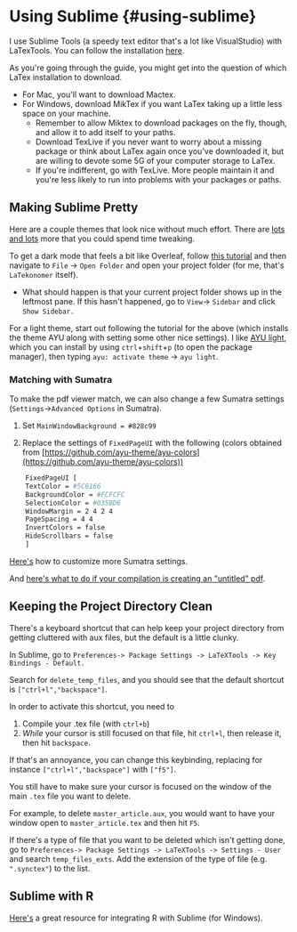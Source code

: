 # Using Sublime {#using-sublime}

I use Sublime Tools (a speedy text editor that's a lot like VisualStudio) with LaTexTools. You can follow the installation [here](https://latextools.readthedocs.io/en/latest/install).

As you're going through the guide, you might get into the question of which LaTex installation to download.

- For Mac, you'll want to download Mactex.
- For Windows, download MikTex if you want LaTex taking up a little less space on your machine. 
    - Remember to allow Miktex to download packages on the fly, though, and allow it to add itself to your paths. 
    - Download TexLive if you never want to worry about a missing package or think about LaTex again once you've downloaded it, but are willing to devote some 5G of your computer storage to LaTex. 
    - If you're indifferent, go with TexLive. More people maintain it and you're less likely to run into problems with your packages or paths.

## Making Sublime Pretty

Here are a couple themes that look nice without much effort. There are [lots and lots](https://www.spec-india.com/blog/sublime-text-themes) more that you could spend time tweaking.

To get a dark mode that feels a bit like Overleaf, follow [this tutorial](https://medium.com/@iitrabhi/how-to-setup-sublime-as-a-beautiful-latex-editor-dark-mode-windows-7ec5e0a24878) and then navigate to `File` -> `Open Folder` and open your project folder (for me, that's `LaTekonomer` itself). 

- What should happen is that your current project folder shows up in the leftmost pane. If this hasn't happened, go to `View`-> `Sidebar` and click `Show Sidebar.`

For a light theme, start out following the tutorial for the above (which installs the theme AYU along with setting some other nice settings). I like [AYU light](https://github.com/dempfi/ayu), which you can install by using `ctrl`+`shift`+`p` (to open the package manager), then typing `ayu: activate theme` -> `ayu light`.

### Matching with Sumatra

To make the pdf viewer match, we can also change a few Sumatra settings (`Settings`->`Advanced Options` in Sumatra). 

1. Set `MainWindowBackground = #828c99`

2. Replace the settings of `FixedPageUI` with the following (colors obtained from [https://github.com/ayu-theme/ayu-colors](https://github.com/ayu-theme/ayu-colors))

          
``` bash
    FixedPageUI [
    TextColor = #5C6166
    BackgroundColor = #FCFCFC
    SelectionColor = #035BD6
    WindowMargin = 2 4 2 4
    PageSpacing = 4 4
    InvertColors = false
    HideScrollbars = false
    ]
```


[Here's](https://www.sumatrapdfreader.org/settings/settings3-0) how to customize more Sumatra settings. 

And [here's what to do if your compilation is creating an "untitled" pdf](https://stackoverflow.com/questions/68548517/sublime-text-3-latextool-unintentional-new-window-after-compilation).

## Keeping the Project Directory Clean

There's a keyboard shortcut that can help keep your project directory from getting cluttered with aux files, but the default is a little clunky. 

In Sublime, go to `Preferences-> Package Settings -> LaTeXTools -> Key Bindings - Default.` 

Search for `delete_temp_files`, and you should see that the default shortcut is `["ctrl+l","backspace"]`. 

In order to activate this shortcut, you need to 

1. Compile your .tex file (with `ctrl+b`)
2. _While_ your cursor is still focused on that file, hit `ctrl+l`, then release it, then hit `backspace`.

If that's an annoyance, you can change this keybinding, replacing for instance `["ctrl+l","backspace"]` with `["f5"]`. 

You still have to make sure your cursor is focused on the window of the main `.tex` file you want to delete.

For example, to delete `master_article.aux`, you would want to have your window open to `master_article.tex` and then hit `F5`.

If there's a type of file that you want to be deleted which isn't getting done, go to `Preferences-> Package Settings -> LaTeXTools -> Settings - User` and search `temp_files_exts`. Add the extension of the type of file (e.g. `".synctex"`) to the list.
    

## Sublime with R

[Here's](https://medium.com/@dsml.harsha/sublime-text-build-result-window-to-the-right-side-of-the-screen-aa1cf5c3c898) a great resource for integrating R with Sublime (for Windows).
